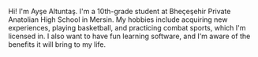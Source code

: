 Hi! I'm Ayşe Altuntaş. I'm a 10th-grade student at Bheçeşehir Private Anatolian High School in Mersin.
My hobbies include acquiring new experiences, playing basketball, and practicing combat sports, which I'm licensed in. 
I also want to have fun learning software, and I'm aware of the benefits it will bring to my life.

